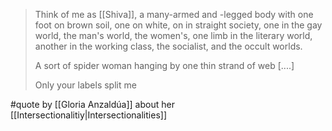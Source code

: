> Think of me as [[Shiva]], a many-armed and -legged body with one foot on brown soil, one on white, on in straight society, one in the gay world, the man's world, the women's, one limb in the literary world, another in the working class, the socialist, and the occult worlds. 
> 
> A sort of spider woman hanging by one thin strand of web [....]
> 
> Only your labels split me

#quote by [[Gloria Anzaldúa]] about her [[Intersectionalitiy|Intersectionalities]]